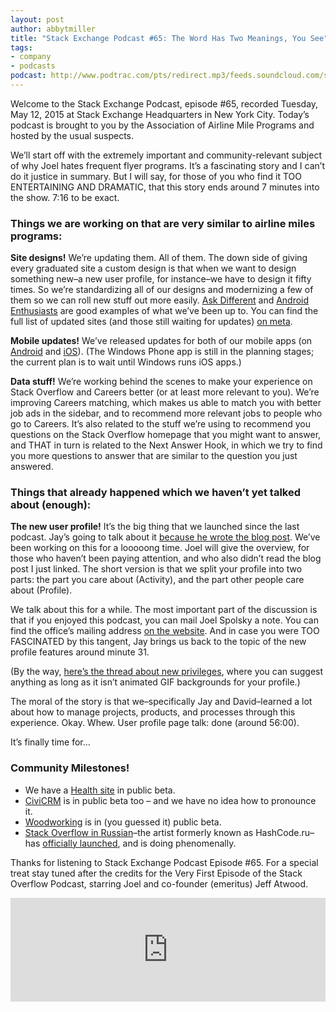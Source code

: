 ```yaml
---
layout: post
author: abbytmiller
title: "Stack Exchange Podcast #65: The Word Has Two Meanings, You See"
tags:
- company
- podcasts
podcast: http://www.podtrac.com/pts/redirect.mp3/feeds.soundcloud.com/stream/210303965-stack-exchange-stack-exchange-podcast-episode-65-the-word-has-two-meanings-you-see.mp3
---
```

Welcome to the Stack Exchange Podcast, episode #65, recorded Tuesday, May 12, 2015 at Stack Exchange Headquarters in New York City. Today’s podcast is brought to you by the Association of Airline Mile Programs and hosted by the usual suspects.

We’ll start off with the extremely important and community-relevant subject of why Joel hates frequent flyer programs. It’s a fascinating story and I can’t do it justice in summary. But I will say, for those of you who find it TOO ENTERTAINING AND DRAMATIC, that this story ends around 7 minutes into the show. 7:16 to be exact.

<h3>Things we are working on that are very similar to airline miles programs:</h3>

<strong>Site designs!</strong> We’re updating them. All of them. The down side of giving every graduated site a custom design is that when we want to design something new–a new user profile, for instance–we have to design it fifty times. So we’re standardizing all of our designs and modernizing a few of them so we can roll new stuff out more easily. <a href="http://apple.stackexchange.com/" target="_blank">Ask Different</a> and <a href="http://android.stackexchange.com/" target="_blank">Android Enthusiasts</a> are good examples of what we’ve been up to. You can find the full list of updated sites (and those still waiting for updates) <a href="http://meta.stackexchange.com/questions/253359/list-of-communities-with-base-css-updates-completed" target="_blank">on meta</a>.

<strong>Mobile updates!</strong> We’ve released updates for both of our mobile apps (on <a href="https://play.google.com/store/apps/details?id=com.stackexchange.marvin" target="_blank">Android</a> and <a href="https://itunes.apple.com/us/app/stack-exchange/id871299723?mt=8" target="_blank">iOS</a>). (The Windows Phone app is still in the planning stages; the current plan is to wait until Windows runs iOS apps.)

<strong>Data stuff!</strong> We’re working behind the scenes to make your experience on Stack Overflow and Careers better (or at least more relevant to you). We’re improving Careers matching, which makes us able to match you with better job ads in the sidebar, and to recommend more relevant jobs to people who go to Careers. It’s also related to the stuff we’re using to recommend you questions on the Stack Overflow homepage that you might want to answer, and THAT in turn is related to the Next Answer Hook, in which we try to find you more questions to answer that are similar to the question you just answered.

<h3>Things that already happened which we haven’t yet talked about (enough):</h3>

<strong>The new user profile!</strong> It’s the big thing that we launched since the last podcast. Jay’s going to talk about it <a href="http://blog.stackoverflow.com/2015/04/two-new-user-pages-one-new-stat-this-ones-big/" target="_blank">because he wrote the blog post</a>. We’ve been working on this for a looooong time. Joel will give the overview, for those who haven’t been paying attention, and who also didn’t read the blog post I just linked. The short version is that we split your profile into two parts: the part you care about (Activity), and the part other people care about (Profile).

We talk about this for a while. The most important part of the discussion is that if you enjoyed this podcast, you can mail Joel Spolsky a note. You can find the office’s mailing address <a href="http://stackexchange.com/about/contact" target="_blank">on the website</a>. And in case you were TOO FASCINATED by this tangent, Jay brings us back to the topic of the new profile features around minute 31.

(By the way, <a href="http://meta.stackexchange.com/questions/253668/help-us-identify-micro-privileges-for-top-users" target="_blank">here’s the thread about new privileges</a>, where you can suggest anything as long as it isn’t animated GIF backgrounds for your profile.)

The moral of the story is that we–specifically Jay and David–learned a lot about how to manage projects, products, and processes through this experience. Okay. Whew. User profile page talk: done (around 56:00).

It’s finally time for…

<h3>Community Milestones!</h3>

* We have a <a href="http://health.stackexchange.com/" target="_blank">Health site</a> in public beta.
* <a href="http://civicrm.stackexchange.com/" target="_blank">CiviCRM</a> is in public beta too – and we have no idea how to pronounce it.
* <a href="http://woodworking.stackexchange.com/" target="_blank">Woodworking</a> is in (you guessed it) public beta.
* <a href="http://ru.stackoverflow.com/" target="_blank">Stack Overflow in Russian</a>–the artist formerly known as HashCode.ru–has <a href="http://blog.stackoverflow.com/2015/06/welcome-nicolas-chabanovsky-and-stack-overflow-in-russian/" target="_blank">officially launched</a>, and is doing phenomenally.

Thanks for listening to Stack Exchange Podcast Episode #65. For a special treat stay tuned after the credits for the Very First Episode of the Stack Overflow Podcast, starring Joel and co-founder (emeritus) Jeff Atwood.

<iframe width="100%" height="166" scrolling="no" frameborder="no" src="https://w.soundcloud.com/player/?url=https%3A//api.soundcloud.com/tracks/210303965&color=ff5500"></iframe>
